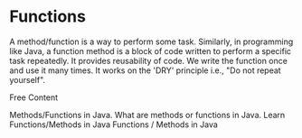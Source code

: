 # Functions

A method/function is a way to perform some task. Similarly, in programming like Java, a function method is a block of code written to perform a specific task repeatedly. It provides reusability of code. We write the function once and use it many times. It works on the 'DRY' principle i.e., "Do not repeat yourself".

<ResourceGroupTitle>Free Content</ResourceGroupTitle>

<BadgeLink badgeText='Read' href='https://www.javatpoint.com/method-in-java'>Methods/Functions in Java.</BadgeLink>
<BadgeLink badgeText='Read' href='https://www.geeksforgeeks.org/methods-in-java/'>What are methods or functions in Java.</BadgeLink>
<BadgeLink badgeText='Read' href='https://www.w3schools.com/java/java_methods.asp'>Learn Functions/Methods in Java</BadgeLink>
<BadgeLink badgeText='Watch' href='https://www.youtube.com/watch?v=vvanI8NRlSI'>Functions / Methods in Java</BadgeLink>
